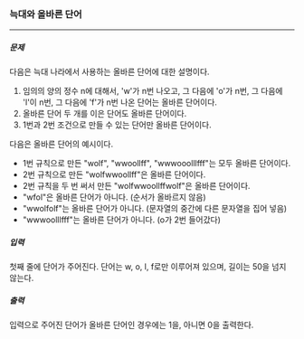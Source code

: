 ### 늑대와 올바른 단어

***

##### 문제

다음은 늑대 나라에서 사용하는 올바른 단어에 대한 설명이다.          

1. 임의의 양의 정수 n에 대해서, 'w'가 n번 나오고, 그 다음에 'o'가 n번, 그 다음에 'l'이 n번, 그 다음에 'f'가 n번 나온 단어는 올바른 단어이다.
2. 올바른 단어 두 개를 이은 단어도 올바른 단어이다.
3. 1번과 2번 조건으로 만들 수 있는 단어만 올바른 단어이다.

다음은 올바른 단어의 예시이다.           

- 1번 규칙으로 만든 "wolf", "wwoollff", "wwwooolllfff"는 모두 올바른 단어이다.
- 2번 규칙으로 만든 "wolfwwoollff"은 올바른 단어이다.
- 2번 규칙을 두 번 써서 만든 "wolfwwoollffwolf"은 올바른 단어이다.
- "wfol"은 올바른 단어가 아니다. (순서가 올바르지 않음)
- "wwolfolf"는 올바른 단어가 아니다. (문자열의 중간에 다른 문자열을 집어 넣음)
- "wwwoolllfff"는 올바른 단어가 아니다. (o가 2번 들어갔다)     

##### 입력

첫째 줄에 단어가 주어진다. 단어는 w, o, l, f로만 이루어져 있으며, 길이는 50을 넘지 않는다.            
    
##### 출력

입력으로 주어진 단어가 올바른 단어인 경우에는 1을, 아니면 0을 출력한다.                      
